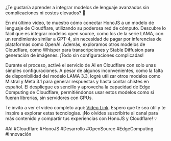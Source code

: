 ¿Te gustaría aprender a integrar modelos de lenguaje avanzados sin complicaciones ni costos elevados? 🚀

En mi último video, te muestro cómo conectar HonoJS a un modelo de lenguaje de Cloudflare, utilizando su poderosa red de cómputo. Descubre lo fácil que es integrar modelos open source, como los de la serie LAMA, con un rendimiento similar a GPT-4, sin necesidad de pagar por inferencias de plataformas como OpenAI. Además, exploramos otros modelos de Cloudflare, como Whisper para transcripciones y Stable Diffusion para generación de imágenes. ¡Todo sin configuraciones complicadas!

Durante el proceso, activé el servicio de AI en Cloudflare con solo unas simples configuraciones. A pesar de algunos inconvenientes, como la falta de disponibilidad del modelo LAMA 3.3, logré utilizar otros modelos como Mistral y Meta 3.1 para generar respuestas y hasta contar chistes en español. El despliegue es sencillo y aprovecha la capacidad de Edge Computing de Cloudflare, permitiéndonos usar estos modelos como si fueran librerías, sin servidores con GPUs.

Te invito a ver el video completo aquí: [Video Link](https://youtu.be/ZSOqbVI21a0). Espero que te sea útil y te inspire a explorar estas tecnologías. ¡No olvides suscribirte al canal para más contenido y compartir tus experiencias con HonoJS y Cloudflare! 💡

#AI #Cloudflare #HonoJS #Desarrollo #OpenSource #EdgeComputing #Innovación